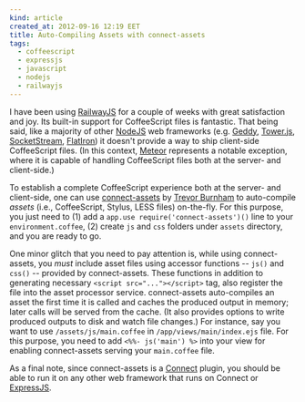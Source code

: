 ```yaml
---
kind: article
created_at: 2012-09-16 12:19 EET
title: Auto-Compiling Assets with connect-assets
tags:
  - coffeescript
  - expressjs
  - javascript
  - nodejs
  - railwayjs
---
```


I have been using [RailwayJS](http://www.railwayjs.com/) for a couple of weeks with great satisfaction and joy. Its built-in support for CoffeeScript files is fantastic. That being said, like a majority of other [NodeJS](http://www.nodejs.org) web frameworks (e.g. [Geddy](http://geddyjs.org/), [Tower.js](http://towerjs.org/), [SocketStream](http://www.socketstream.org/), [FlatIron](http://flatironjs.org/)) it doesn't provide a way to ship client-side CoffeeScript files. (In this context, [Meteor](http://www.meteor.com/) represents a notable exception, where it is capable of handling CoffeeScript files both at the server- and client-side.)

To establish a complete CoffeeScript experience both at the server- and client-side, one can use [connect-assets](https://github.com/TrevorBurnham/connect-assets) by [Trevor Burnham](http://trevorburnham.com/) to auto-compile *assets* (i.e., CoffeeScript, Stylus, LESS files) on-the-fly. For this purpose, you just need to (1) add a `app.use require('connect-assets')()` line to your `environment.coffee`, (2) create `js` and `css` folders under `assets` directory, and you are ready to go.

One minor glitch that you need to pay attention is, while using connect-assets, you *must* include asset files using accessor functions -- `js()` and `css()` -- provided by connect-assets. These functions in addition to generating necessary `<script src="..."></script>` tag, also register the file into the asset processor service. connect-assets auto-compiles an asset the first time it is called and caches the produced output in memory; later calls will be served from the cache. (It also provides options to write produced outputs to disk and watch file changes.) For instance, say you want to use `/assets/js/main.coffee` in `/app/views/main/index.ejs` file. For this purpose, you need to add `<%%- js('main') %>` into your view for enabling connect-assets serving your `main.coffee` file.

As a final note, since connect-assets is a [Connect](http://www.senchalabs.org/connect/) plugin, you should be able to run it on any other web framework that runs on Connect or [ExpressJS](http://expressjs.com/).
